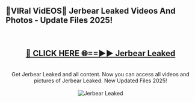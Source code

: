 <h2>🔴VIRal VidEOS🔴 Jerbear Leaked Videos And Photos - Update Files 2025!</h2>
<br>
<div align="center">
<h2><a href="https://virallinks.top/odZfE0" rel="nofollow">🔴 CLICK HERE 🌐==►► Jerbear Leaked</a></h2>
<br>
Get Jerbear Leaked and all content. Now you can access all videos and pictures of Jerbear Leaked. New Updated Files 2025!
<br>
<br>
<a href="https://virallinks.top/odZfE0" rel="nofollow" data-target="animated-image.originalLink"><img src="https://i.imgur.com/dJHk4Zq.gif)" alt="Jerbear Leaked" style="max-width: 100%; display: inline-block;" data-target="animated-image.originalImage"></a>
</div>
<br>
